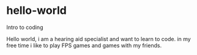 # hello-world
Intro to coding

Hello world, i am a hearing aid specialist and want to learn to code. in my free time i like to play FPS games and games
with my friends.
